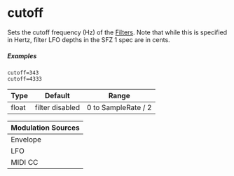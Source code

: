 # cutoff

Sets the cutoff frequency (Hz) of the [Filters](/types/filter).
Note that while this is specified in Hertz,
filter LFO depths in the SFZ 1 spec are in cents.

##### Examples

```
cutoff=343
cutoff=4333
```

| Type    | Default         | Range               |
| ---     | ---             | ---                 |
| float   | filter disabled | 0 to SampleRate / 2 |

|     Modulation Sources      |
|           ---               |
| Envelope | ✓ | fileg_depth  |
| LFO      | ✓ | fillfo_depth |
| MIDI CC  | ✓ | cutoff_ccN   |
